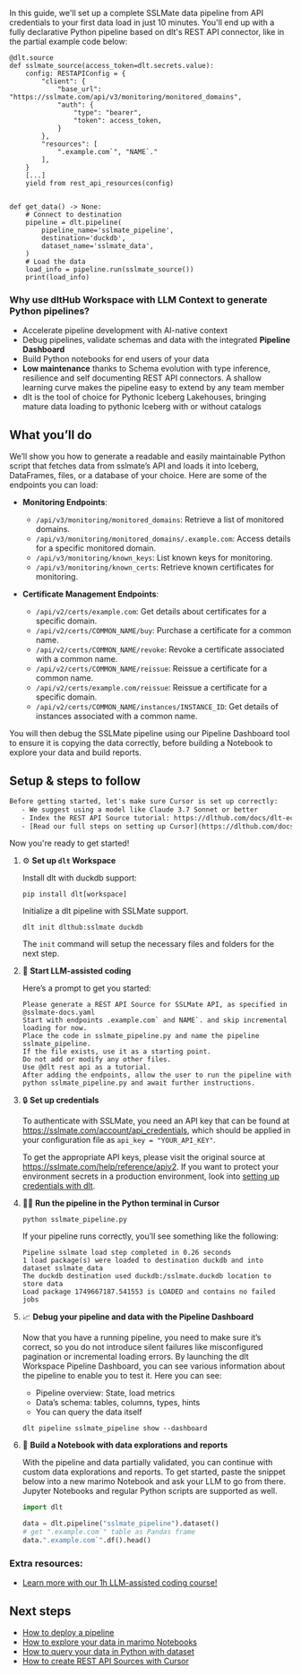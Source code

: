 In this guide, we'll set up a complete SSLMate data pipeline from API credentials to your first data load in just 10 minutes. You'll end up with a fully declarative Python pipeline based on dlt's REST API connector, like in the partial example code below:

```python-outcome
@dlt.source
def sslmate_source(access_token=dlt.secrets.value):
    config: RESTAPIConfig = {
        "client": {
            "base_url": "https://sslmate.com/api/v3/monitoring/monitored_domains",
            "auth": {
                "type": "bearer",
                "token": access_token,
            }
        },
        "resources": [
            ".example.com`", "NAME`."
        ],
    }
    [...]
    yield from rest_api_resources(config)


def get_data() -> None:
    # Connect to destination
    pipeline = dlt.pipeline(
        pipeline_name='sslmate_pipeline',
        destination='duckdb',
        dataset_name='sslmate_data', 
    )
    # Load the data
    load_info = pipeline.run(sslmate_source())
    print(load_info) 
```

### Why use dltHub Workspace with LLM Context to generate Python pipelines?

- Accelerate pipeline development with AI-native context
- Debug pipelines, validate schemas and data with the integrated **Pipeline Dashboard**
- Build Python notebooks for end users of your data
- **Low maintenance** thanks to Schema evolution with type inference, resilience and self documenting REST API connectors. A shallow learning curve makes the pipeline easy to extend by any team member
- dlt is the tool of choice for Pythonic Iceberg Lakehouses, bringing mature data loading to pythonic Iceberg with or without catalogs

## What you’ll do

We’ll show you how to generate a readable and easily maintainable Python script that fetches data from sslmate’s API and loads it into Iceberg, DataFrames, files, or a database of your choice. Here are some of the endpoints you can load:

- **Monitoring Endpoints**: 
  - `/api/v3/monitoring/monitored_domains`: Retrieve a list of monitored domains.
  - `/api/v3/monitoring/monitored_domains/.example.com`: Access details for a specific monitored domain.
  - `/api/v3/monitoring/known_keys`: List known keys for monitoring.
  - `/api/v3/monitoring/known_certs`: Retrieve known certificates for monitoring.

- **Certificate Management Endpoints**: 
  - `/api/v2/certs/example.com`: Get details about certificates for a specific domain.
  - `/api/v2/certs/COMMON_NAME/buy`: Purchase a certificate for a common name.
  - `/api/v2/certs/COMMON_NAME/revoke`: Revoke a certificate associated with a common name.
  - `/api/v2/certs/COMMON_NAME/reissue`: Reissue a certificate for a common name.
  - `/api/v2/certs/example.com/reissue`: Reissue a certificate for a specific domain.
  - `/api/v2/certs/COMMON_NAME/instances/INSTANCE_ID`: Get details of instances associated with a common name.

You will then debug the SSLMate pipeline using our Pipeline Dashboard tool to ensure it is copying the data correctly, before building a Notebook to explore your data and build reports.

## Setup & steps to follow

```default
Before getting started, let's make sure Cursor is set up correctly:
   - We suggest using a model like Claude 3.7 Sonnet or better
   - Index the REST API Source tutorial: https://dlthub.com/docs/dlt-ecosystem/verified-sources/rest_api/ and add it to context as **@dlt rest api**
   - [Read our full steps on setting up Cursor](https://dlthub.com/docs/dlt-ecosystem/llm-tooling/cursor-restapi#23-configuring-cursor-with-documentation)
```

Now you're ready to get started!

1. ⚙️ **Set up `dlt` Workspace**
    
    Install dlt with duckdb support:
    ```shell
    pip install dlt[workspace]
    ```

    Initialize a dlt pipeline with SSLMate support.
    ```shell
    dlt init dlthub:sslmate duckdb
    ```

    The `init` command will setup the necessary files and folders for the next step.
    
2. 🤠 **Start LLM-assisted coding**
    
    Here’s a prompt to get you started:
    
    ```prompt
    Please generate a REST API Source for SSLMate API, as specified in @sslmate-docs.yaml 
    Start with endpoints .example.com` and NAME`. and skip incremental loading for now. 
    Place the code in sslmate_pipeline.py and name the pipeline sslmate_pipeline. 
    If the file exists, use it as a starting point. 
    Do not add or modify any other files. 
    Use @dlt rest api as a tutorial. 
    After adding the endpoints, allow the user to run the pipeline with python sslmate_pipeline.py and await further instructions.
    ```

    
3. 🔒 **Set up credentials** 
    
    To authenticate with SSLMate, you need an API key that can be found at https://sslmate.com/account/api_credentials, which should be applied in your configuration file as `api_key = "YOUR_API_KEY"`.
    
    To get the appropriate API keys, please visit the original source at https://sslmate.com/help/reference/apiv2.
    If you want to protect your environment secrets in a production environment, look into [setting up credentials with dlt](https://dlthub.com/docs/walkthroughs/add_credentials).
    
4. 🏃‍♀️ **Run the pipeline in the Python terminal in Cursor**
    
    ```shell
    python sslmate_pipeline.py
    ```
    
    If your pipeline runs correctly, you’ll see something like the following:
    
    ```shell
    Pipeline sslmate load step completed in 0.26 seconds
    1 load package(s) were loaded to destination duckdb and into dataset sslmate_data
    The duckdb destination used duckdb:/sslmate.duckdb location to store data
    Load package 1749667187.541553 is LOADED and contains no failed jobs
    ```
    
5. 📈 **Debug your pipeline and data with the Pipeline Dashboard**

    Now that you have a running pipeline, you need to make sure it’s correct, so you do not introduce silent failures like misconfigured pagination or incremental loading errors. By launching the dlt Workspace Pipeline Dashboard, you can see various information about the pipeline to enable you to test it. Here you can see:
    - Pipeline overview: State, load metrics
    - Data’s schema: tables, columns, types, hints
    - You can query the data itself
    
    ```shell
    dlt pipeline sslmate_pipeline show --dashboard
    ```
    
6. 🐍 **Build a Notebook with data explorations and reports**

    With the pipeline and data partially validated, you can continue with custom data explorations and reports. To get started, paste the snippet below into a new marimo Notebook and ask your LLM to go from there. Jupyter Notebooks and regular Python scripts are supported as well.

    
    ```python
    import dlt

   data = dlt.pipeline("sslmate_pipeline").dataset()
   # get ".example.com`" table as Pandas frame
   data.".example.com`".df().head()
    ```

### Extra resources:

- [Learn more with our 1h LLM-assisted coding course!](https://www.youtube.com/watch?v=GGid70rnJuM)

## Next steps

- [How to deploy a pipeline](https://dlthub.com/docs/walkthroughs/deploy-a-pipeline)
- [How to explore your data in marimo Notebooks](https://dlthub.com/docs/general-usage/dataset-access/marimo)
- [How to query your data in Python with dataset](https://dlthub.com/docs/general-usage/dataset-access/dataset)
- [How to create REST API Sources with Cursor](https://dlthub.com/docs/dlt-ecosystem/llm-tooling/cursor-restapi)